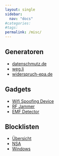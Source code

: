 ```yaml
---
layout: single
sidebar:
  nav: "docs"
#categories:
#tags:
permalink: /misc/
---
```


## Generatoren
+ <a href="https://www.datenschmutz.de/cgi-bin/auskunft" target="_blank">datenschmutz.de</a>
+ [weg.li](https://www.weg.li/)
+ [widerspruch-epa.de](https://widerspruch-epa.de/widerspruchs-generator/)

## Gadgets
+ <a href="https://github.com/adamhrv/skylift">Wifi Spoofing Device</a>
+ <a href="https://www.ladyada.net/make/wavebubble/">RF Jammer</a>
+ <a href="https://github.com/al1ce23/EMF-Detector">EMF Detector</a>

## Blocklisten
+ [Übersicht](https://firebog.net)
+ [NSA](https://github.com/ProjectZeroDays/NSABlocklist)
+ [Windows](https://github.com/winkler-winsen/microsoft-telemetry-blocklist-BSI-)
